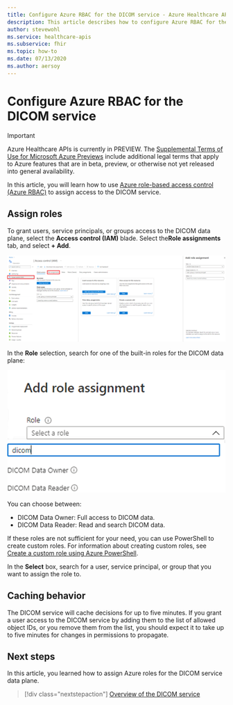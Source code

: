 ```yaml
---
title: Configure Azure RBAC for the DICOM service - Azure Healthcare APIs
description: This article describes how to configure Azure RBAC for the DICOM service
author: stevewohl
ms.service: healthcare-apis
ms.subservice: fhir
ms.topic: how-to 
ms.date: 07/13/2020
ms.author: aersoy
---
```

# Configure Azure RBAC for the DICOM service

> [!IMPORTANT]
> Azure Healthcare APIs is currently in PREVIEW. The [Supplemental Terms of Use for Microsoft Azure Previews](https://azure.microsoft.com/support/legal/preview-supplemental-terms/) include additional legal terms that apply to Azure features that are in beta, preview, or otherwise not yet released into general availability. 

In this article, you will learn how to use [Azure role-based access control (Azure RBAC)](https://docs.microsoft.com/azure/role-based-access-control) to assign access to the DICOM service. 

## Assign roles

To grant users, service principals, or groups access to the DICOM data plane, select the **Access control (IAM)** blade. Select the**Role assignments** tab, and select **+ Add**.

[ ![dicom access control.](media/dicom-access-control.png) ](media/dicom-access-control.png#lightbox)


In the **Role** selection, search for one of the built-in roles for the DICOM data plane:

[ ![Add RBAC role assignment.](media/rbac-add-role-assignment.png) ](media/rbac-add-role-assignment.png#lightbox)

You can choose between:

* DICOM Data Owner:  Full access to DICOM data.
* DICOM Data Reader: Read and search DICOM data.

If these roles are not sufficient for your need, you can use PowerShell to create custom roles.  For information about creating custom roles, see [Create a custom role using Azure PowerShell](../../role-based-access-control/tutorial-custom-role-powershell.md).

In the **Select** box, search for a user, service principal, or group that you want to assign the role to.

## Caching behavior

The DICOM service will cache decisions for up to five minutes. If you grant a user access to the DICOM service by adding them to the list of allowed object IDs, or you remove them from the list, you should expect it to take up to five minutes for changes in permissions to propagate.

## Next steps

In this article, you learned how to assign Azure roles for the DICOM service data plane. 
 
>[!div class="nextstepaction"]
>[Overview of the DICOM service](dicom-services-overview.md)
